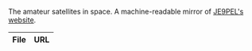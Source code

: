 The amateur satellites in space. A machine-readable mirror of [JE9PEL's website](http://www.ne.jp/asahi/hamradio/je9pel/satslist.htm).

File | URL
:--- | :--
